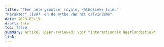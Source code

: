 ```yaml
---
title: "‘Een hele grootse, royale, katholieke film.’ 
*Karakter* (1997) en de mythe van het calvinisme"
date: 2023-03-15
draft: fale
toc: false
summary: Artikel (peer-reviewed) voor *Internationale Neerlandistiek* (verschijnt winter 2023)
link:
---
```


